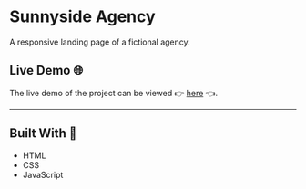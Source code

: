 # Sunnyside Agency
A responsive landing page of a fictional agency.

## Live Demo 🌐
The live demo of the project can be viewed 👉 <a href="https://av2001.github.io/sunnyside-agency/" target="_blank">here</a> 👈.
<hr>

## Built With 🔨
- HTML
- CSS
- JavaScript
